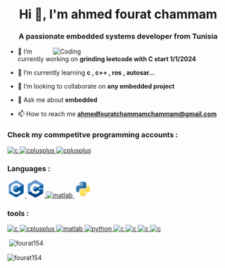 <h1 align="center">Hi 👋, I'm ahmed fourat chammam</h1>
<h3 align="center">A passionate embedded systems developer from Tunisia</h3>


<img align="right" alt="Coding" width="400" src="https://i.pinimg.com/originals/81/17/8b/81178b47a8598f0c81c4799f2cdd4057.gif">

- 🔭 I’m currently working on **grinding leetcode with C start 1/1/2024**

- 🌱 I’m currently learning **c , c++ , ros , autosar...**

- 👯 I’m looking to collaborate on **any embedded project**

- 💬 Ask me about **embedded**

- 📫 How to reach me **ahmedfouratchammamchammam@gmail.com**


<h3 align="left">Check my commpetitve programming accounts :</h3>
<p align="left"> <a href="https://codeforces.com/profile/ahmedchammam" target="_blank" rel="noreferrer"> <img src="https://raw.githubusercontent.com/rahuldkjain/github-profile-readme-generator/master/src/images/icons/Social/codeforces.svg" alt="c" width="40" height="40"/> </a> <a href="https://www.w3schools.com/cpp/" target="_blank" rel="noreferrer"> <img src="https://github.com/FortAwesome/Font-Awesome/blob/6.x/svgs/brands/hackerrank.svg" alt="cplusplus" width="40" height="40"/> </a>
 <a href="https://www.w3schools.com/cpp/" target="_blank" rel="noreferrer"> <img src="https://upload.wikimedia.org/wikipedia/commons/a/ab/LeetCode_logo_white_no_text.svg" alt="cplusplus" width="40" height="40"/> </a></p>

<h3 align="left">Languages :</h3>
<p align="left"> <a href="https://www.cprogramming.com/" target="_blank" rel="noreferrer"> <img src="https://raw.githubusercontent.com/devicons/devicon/master/icons/c/c-original.svg" alt="c" width="40" height="40"/> </a> <a href="https://www.w3schools.com/cpp/" target="_blank" rel="noreferrer"> <img src="https://raw.githubusercontent.com/devicons/devicon/master/icons/cplusplus/cplusplus-original.svg" alt="cplusplus" width="40" height="40"/> </a> <a href="https://www.mathworks.com/" target="_blank" rel="noreferrer"> <img src="https://upload.wikimedia.org/wikipedia/commons/2/21/Matlab_Logo.png" alt="matlab" width="40" height="40"/> </a> <a href="https://www.python.org" target="_blank" rel="noreferrer"> <img src="https://raw.githubusercontent.com/devicons/devicon/master/icons/python/python-original.svg" alt="python" width="40" height="40"/> </a> </p>

<h3 align="left">tools :</h3>

<p align="left"> <a href="https://www.cprogramming.com/" target="_blank" rel="noreferrer"> <img src="https://upload.wikimedia.org/wikipedia/commons/thumb/f/fa/Antu_netbeans-ide.svg/512px-Antu_netbeans-ide.svg.png" alt="c" width="40" height="40"/> </a> <a href="https://www.w3schools.com/cpp/" target="_blank" rel="noreferrer"> <img src="https://user-images.githubusercontent.com/674621/71187801-14e60a80-2280-11ea-94c9-e56576f76baf.png" alt="cplusplus" width="40" height="40"/> </a> <a href="https://www.mathworks.com/" target="_blank" rel="noreferrer"> <img src="https://camo.githubusercontent.com/fbfcb9e3dc648adc93bef37c718db16c52f617ad055a26de6dc3c21865c3321d/68747470733a2f2f7777772e766563746f726c6f676f2e7a6f6e652f6c6f676f732f6769742d73636d2f6769742d73636d2d69636f6e2e737667" alt="matlab" width="40" height="40"/> </a> <a href="https://www.python.org" target="_blank" rel="noreferrer"> <img src="https://camo.githubusercontent.com/ce744518c8166497935fcf5c784e7fc7015f7c7ee45c42a3cbb86da7deabf4ba/68747470733a2f2f75706c6f61642e77696b696d656469612e6f72672f77696b6970656469612f636f6d6d6f6e732f7468756d622f362f36392f4e6f74657061642532422532425f4c6f676f2e7376672f3233363770782d4e6f74657061642532422532425f4c6f676f2e7376672e706e67" alt="python" width="40" height="40"/> </a>
<a href="https://www.cprogramming.com/" target="_blank" rel="noreferrer"> <img src="https://camo.githubusercontent.com/e6531212c21f8e39b65a05faaa6791af5dde0f334e44de264ef410e202f903a8/68747470733a2f2f7777772e6465766f70737363686f6f6c2e636f6d2f747261696e65722f6173736574732f696d616765732f6d616b6566696c65732d6c6f676f2e706e67" alt="c" width="40" height="40"/> </a>
<a href="https://www.cprogramming.com/" target="_blank" rel="noreferrer"> <img src="https://logotyp.us/file/keil.svg" alt="c" width="80" height="40"/> </a>
<a href="https://www.cprogramming.com/" target="_blank" rel="noreferrer"> <img src="https://seeklogo.com/images/M/mplab-x-ide-logo-B1D898D52B-seeklogo.com.png" alt="c" width="40" height="40"/> </a>
<a href="https://www.cprogramming.com/" target="_blank" rel="noreferrer"> <img src="https://upload.wikimedia.org/wikipedia/commons/4/4f/Autosar_Logo.svg" alt="c" width="80" height="40"/> </a>
</p>

<p>&nbsp;<img align="center" src="https://github-readme-stats.vercel.app/api?username=fourat154&show_icons=true&locale=en" alt="fourat154" /></p>

<p><img align="center" src="https://github-readme-streak-stats.herokuapp.com/?user=fourat154&" alt="fourat154" /></p>
